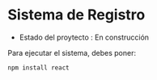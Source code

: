 <h1> Sistema de Registro </h1>

- Estado del proytecto : En construcción

Para ejecutar el sistema, debes poner:

```npm install react```

